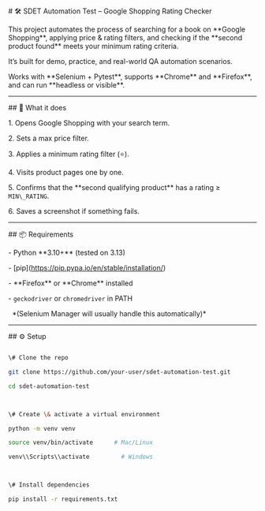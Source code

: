 \# 🛠️ SDET Automation Test – Google Shopping Rating Checker



This project automates the process of searching for a book on \*\*Google Shopping\*\*, applying price \& rating filters, and checking if the \*\*second product found\*\* meets your minimum rating criteria.



It’s built for demo, practice, and real-world QA automation scenarios.  

Works with \*\*Selenium + Pytest\*\*, supports \*\*Chrome\*\* and \*\*Firefox\*\*, and can run \*\*headless or visible\*\*.



---



\## 🚀 What it does



1\. Opens Google Shopping with your search term.

2\. Sets a max price filter.

3\. Applies a minimum rating filter (⭐).

4\. Visits product pages one by one.

5\. Confirms that the \*\*second qualifying product\*\* has a rating ≥ `MIN\_RATING`.

6\. Saves a screenshot if something fails.



---



\## 📦 Requirements



\- Python \*\*3.10+\*\* (tested on 3.13)

\- \[pip](https://pip.pypa.io/en/stable/installation/)

\- \*\*Firefox\*\* or \*\*Chrome\*\* installed

\- `geckodriver` or `chromedriver` in PATH  

&nbsp; \*(Selenium Manager will usually handle this automatically)\*



---



\## ⚙️ Setup



```bash

\# Clone the repo

git clone https://github.com/your-user/sdet-automation-test.git

cd sdet-automation-test



\# Create \& activate a virtual environment

python -m venv venv

source venv/bin/activate      # Mac/Linux

venv\\Scripts\\activate         # Windows



\# Install dependencies

pip install -r requirements.txt




